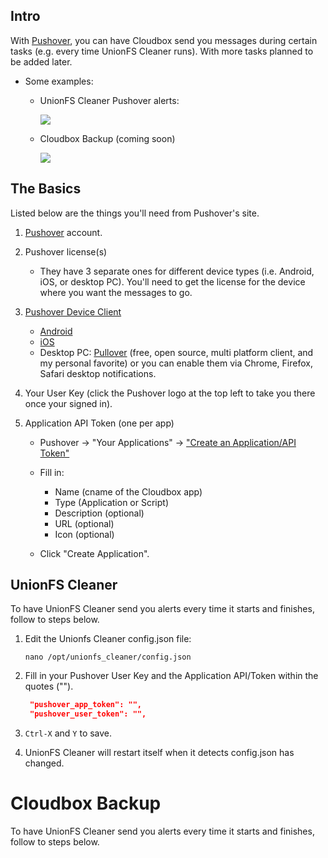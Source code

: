 ## Intro

With [Pushover](https://pushover.net/), you can have Cloudbox send you messages during certain tasks (e.g. every time UnionFS Cleaner runs). With more tasks planned to be added later. 

-  Some examples:

   - UnionFS Cleaner Pushover alerts:
  
     ![](https://i.imgur.com/HUUZ91a.png)
  
   - Cloudbox Backup (coming soon)

     ![](https://i.imgur.com/fDWzmxM.png)



## The Basics

Listed below are the things you'll need from Pushover's site. 

1. [Pushover](https://pushover.net/login) account.

1. Pushover license(s) 

   - They have 3 separate ones for different device types (i.e. Android, iOS, or desktop PC). You'll need to get the license for the device where you want the messages to go. 

1. [Pushover Device Client](https://pushover.net/clients)
   - [Android](https://pushover.net/clients/android)
   - [iOS](https://pushover.net/clients/ios)
   - Desktop PC: [Pullover](https://github.com/cgrossde/Pullover) (free, open source, multi platform client, and my personal favorite) or you can enable them via Chrome, Firefox, Safari desktop notifications. 
1. Your User Key (click the Pushover logo at the top left to take you there once your signed in). 

1. Application API Token (one per app)

   - Pushover -> "Your Applications" -> ["Create an Application/API Token"](https://pushover.net/apps/build)

   - Fill in: 
     - Name (cname of the Cloudbox app)
     - Type (Application or Script)
     - Description (optional)
     - URL (optional)
     - Icon (optional)
   - Click "Create Application".



## UnionFS Cleaner

To have UnionFS Cleaner send you alerts every time it starts and finishes, follow to steps below. 

1. Edit the Unionfs Cleaner config.json file:

    ```
    nano /opt/unionfs_cleaner/config.json
    ```

1. Fill in your Pushover User Key and the Application API/Token within the quotes ("").

   ```json
    "pushover_app_token": "",
    "pushover_user_token": "",
   ```

1. `Ctrl-X` and `Y` to save.

1. UnionFS Cleaner will restart itself when it detects config.json has changed.

# Cloudbox Backup

To have UnionFS Cleaner send you alerts every time it starts and finishes, follow to steps below. 

